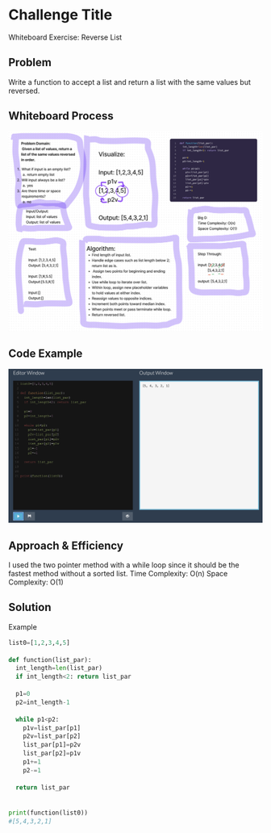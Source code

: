 # Challenge Title
Whiteboard Exercise: Reverse List

## Problem
Write a function to accept a list and return a list with the same values but reversed.

## Whiteboard Process
![Reverse List Whiteboard](./reverse-list_whiteboard.png)

## Code Example
![Sandbox Example](./reverse-list_code-example.png)

## Approach & Efficiency
I used the two pointer method with a while loop since it should be the fastest method without a sorted list.
Time Complexity: O(n)
Space Complexity: O(1)

## Solution
Example
```python
list0=[1,2,3,4,5]

def function(list_par):
  int_length=len(list_par)
  if int_length<2: return list_par

  p1=0
  p2=int_length-1

  while p1<p2:
    p1v=list_par[p1]
    p2v=list_par[p2]
    list_par[p1]=p2v
    list_par[p2]=p1v
    p1+=1
    p2-=1

  return list_par


print(function(list0))
#[5,4,3,2,1]
```


